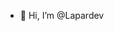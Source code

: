 - 👋 Hi, I’m @Lapardev


<!---
Lapardev/Lapardev is a ✨ special ✨ repository because its `README.md` (this file) appears on your GitHub profile.
You can click the Preview link to take a look at your changes.
--->
